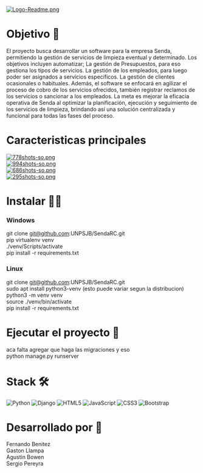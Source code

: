 [![Logo-Readme.png](https://i.postimg.cc/HWZ4x8QX/Logo-Readme.png)](https://postimg.cc/WtZJY3Y1)

# Objetivo 📄
El proyecto busca desarrollar un software para la empresa Senda, permitiendo la gestión de servicios de limpieza eventual y determinado. Los objetivos incluyen automatizar; La gestión de Presupuestos, para eso gestiona los tipos de servicios. La gestión de los empleados, para luego poder ser asignados a servicios específicos. La gestión de clientes ocasionales o habituales. Además, el software se enfocará en agilizar el proceso de cobro de los servicios ofrecidos, también registrar reclamos de los servicios o sancionar a los empleados. La meta es mejorar la eficacia operativa de Senda al optimizar la planificación, ejecución y seguimiento de los servicios de limpieza, brindando así una solución centralizada y funcional para todas las fases del proceso.

# Caracteristicas principales
[![778shots-so.png](https://i.postimg.cc/DZ4qbJ49/778shots-so.png)](https://postimg.cc/sQyBk2cm) <br>
[![994shots-so.png](https://i.postimg.cc/qqf2cJ8z/994shots-so.png)](https://postimg.cc/7GVCwytk) <br>
[![686shots-so.png](https://i.postimg.cc/MZR76BSR/686shots-so.png)](https://postimg.cc/hhDzMfhP) <br>
[![295shots-so.png](https://i.postimg.cc/MKm1R8Xp/295shots-so.png)](https://postimg.cc/WhtDLCMB) <br>

# Instalar 🧑‍💻
### Windows
git clone git@github.com:UNPSJB/SendaRC.git<br>
pip virtualenv venv<br>
./venv/Scripts/activate<br>
pip install -r requirements.txt<br>

### Linux
git clone git@github.com:UNPSJB/SendaRC.git<br>
sudo apt install python3-venv (esto puede variar segun la distribucion) <br>
python3 -m venv venv <br>
source ./venv/bin/activate<br>
pip install -r requirements.txt<br>

# Ejecutar el proyecto 🏃
aca falta agregar que haga las migraciones y eso<br>
python manage.py runserver<br>

# Stack 🛠️ 
![Python](https://img.shields.io/badge/python-3670A0?style=for-the-badge&logo=python&logoColor=ffdd54) ![Django](https://img.shields.io/badge/django-%23092E20.svg?style=for-the-badge&logo=django&logoColor=white) ![HTML5](https://img.shields.io/badge/html5-%23E34F26.svg?style=for-the-badge&logo=html5&logoColor=white) ![JavaScript](https://img.shields.io/badge/javascript-%23323330.svg?style=for-the-badge&logo=javascript&logoColor=%23F7DF1E) ![CSS3](https://img.shields.io/badge/css3-%231572B6.svg?style=for-the-badge&logo=css3&logoColor=white) ![Bootstrap](https://img.shields.io/badge/bootstrap-%238511FA.svg?style=for-the-badge&logo=bootstrap&logoColor=white)

# Desarrollado por 🗿
Fernando Benitez<br>
Gaston Llampa<br>
Agustin Bowen<br> 
Sergio Pereyra<br> 

